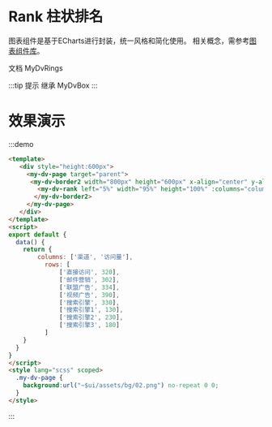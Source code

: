 # Rank 柱状排名

图表组件是基于ECharts进行封装，统一风格和简化使用。 相关概念，需参考[图表组件库](../charts/README.md)。

文档 <api-link href="dv/my-dv-rank">MyDvRings</api-link>

:::tip 提示
继承 <api-link href="dv/my-dv-box">MyDvBox</api-link>
:::



# 效果演示
:::demo
```html
<template>
   <div style="height:600px">
     <my-dv-page target="parent">
      <my-dv-border2 width="800px" height="600px" x-align="center" y-align="middle">
        <my-dv-rank left="5%" width="95%" height="100%" :columns="columns" :rows="rows"></my-dv-rank>
       </my-dv-border2>
     </my-dv-page>
   </div>
</template>
<script>
export default {
  data() {
    return {
        columns: ['渠道', '访问量'],
          rows: [
              ['直接访问', 320],
              ['邮件营销', 302],
              ['联盟广告', 334],
              ['视频广告', 390],
              ['搜索引擎', 330],
              ['搜索引擎1', 130],
              ['搜索引擎2', 230],
              ['搜索引擎3', 180]
          ]
    }
  }
}
</script>
<style lang="scss" scoped>
  .my-dv-page {
    background:url("~$ui/assets/bg/02.png") no-repeat 0 0;
  }
</style>
```
:::
